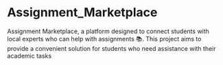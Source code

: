 # Assignment_Marketplace
 Assignment Marketplace, a platform designed to connect students with local experts who can help with assignments 📚. This project aims to provide a convenient solution for students who need assistance with their academic tasks 
